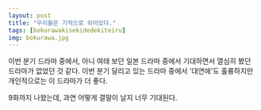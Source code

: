 ```yaml
---
layout: post
title: "우리들은 기적으로 되어있다."
tags: [bokurawakisekidedekiteiru]
img: bokurawa.jpg
---
```


이번 분기 드라마 중에서, 아니 여태 보던 일본 드라마 중에서 기대하면서 열심히 봤던 드라마가 없었던 것 같다. 이번 분기 달리고 있는 드라마 중에서 '대연애'도 훌륭하지만 개인적으로는 이 드라마가 더 좋다. 

9화까지 나왔는데, 과연 어떻게 결말이 날지 너무 기대된다. 

